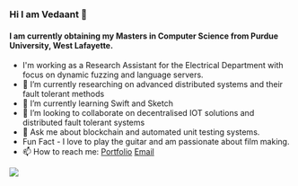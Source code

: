 ### Hi I am Vedaant 👋
#### I am currently obtaining my Masters in Computer Science from Purdue University, West Lafayette.



- I'm working as a Research Assistant for the Electrical Department with focus on dynamic fuzzing and language servers.
- 🔭 I’m currently researching on advanced distributed systems and their fault tolerant methods
- 🌱 I’m currently learning Swift and Sketch
- 👯 I’m looking to collaborate on decentralised IOT solutions and distributed fault tolerant systems
- 💬 Ask me about blockchain and automated unit testing systems.
- Fun Fact - I love to play the guitar and am passionate about film making.
- 📫 How to reach me: [Portfolio](https://vedaantrajoo.in) [Email](mailto:vedaant12345@gmail.com)




<img src="https://rb.gy/ipx2cb">